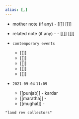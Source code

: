 ```yaml
---
alias: [,]
---
```

- mother note (if any)
		- [[]] [[]]
- related note (if any) -
		- [[]] [[]]
- `contemporary events`
	- [[]]
	- [[]]
	- [[]]
	- [[]]
	- [[]]

- `2021-09-04`  `11:09`
	- [[punjab]] - kardar
	- [[maratha]] - 
	- [[mughal]] - 

```query
"land rev collectors"
```